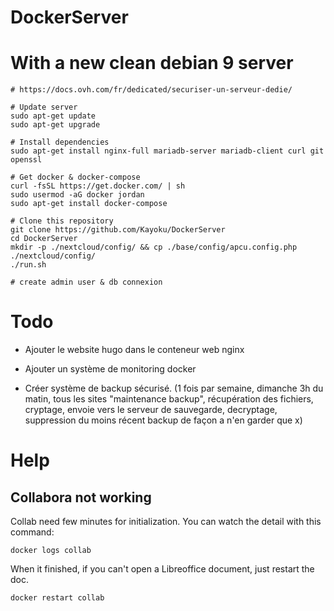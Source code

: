 # DockerServer

# With a new clean debian 9 server

```
# https://docs.ovh.com/fr/dedicated/securiser-un-serveur-dedie/

# Update server
sudo apt-get update
sudo apt-get upgrade

# Install dependencies
sudo apt-get install nginx-full mariadb-server mariadb-client curl git openssl

# Get docker & docker-compose
curl -fsSL https://get.docker.com/ | sh
sudo usermod -aG docker jordan
sudo apt-get install docker-compose

# Clone this repository
git clone https://github.com/Kayoku/DockerServer
cd DockerServer
mkdir -p ./nextcloud/config/ && cp ./base/config/apcu.config.php ./nextcloud/config/
./run.sh

# create admin user & db connexion
```

# Todo

- Ajouter le website hugo dans le conteneur web nginx
- Ajouter un système de monitoring docker

- Créer système de backup sécurisé. 
(1 fois par semaine, dimanche 3h du matin, tous les sites "maintenance backup", récupération des fichiers, cryptage, envoie vers le serveur de sauvegarde, decryptage, suppression du moins récent backup de façon a n'en garder que x)

# Help

## Collabora not working

Collab need few minutes for initialization. You can watch the detail with this command:

	docker logs collab

When it finished, if you can't open a Libreoffice document, just restart the doc.

	docker restart collab
